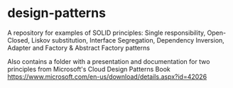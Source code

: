 # design-patterns
A repository for examples of SOLID principles: Single responsibility, Open-Closed, Liskov substitution, Interface Segregation, Dependency Inversion, Adapter and  Factory &amp; Abstract Factory patterns

Also contains a folder with a presentation and documentation for two principles from Microsoft's Cloud Design Patterns Book https://www.microsoft.com/en-us/download/details.aspx?id=42026
